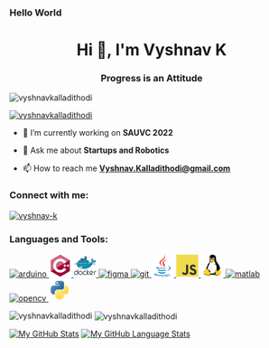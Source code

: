 ### Hello World 
<h1 align="center">Hi 👋, I'm Vyshnav K</h1>
<h3 align="center">Progress is an Attitude</h3>

<p align="left"> <img src="https://komarev.com/ghpvc/?username=vyshnavkalladithodi&label=Profile%20views&color=0e75b6&style=flat" alt="vyshnavkalladithodi" /> </p>

<p align="left"> <a href="https://github.com/ryo-ma/github-profile-trophy"><img src="https://github-profile-trophy.vercel.app/?username=vyshnavkalladithodi" alt="vyshnavkalladithodi" /></a> </p>

- 🔭 I’m currently working on **SAUVC 2022**

- 💬 Ask me about **Startups and Robotics**

- 📫 How to reach me **Vyshnav.Kalladithodi@gmail.com**

<h3 align="left">Connect with me:</h3>
<p align="left">
<a href="https://linkedin.com/in/vyshnav-k" target="blank"><img align="center" src="https://raw.githubusercontent.com/rahuldkjain/github-profile-readme-generator/master/src/images/icons/Social/linked-in-alt.svg" alt="vyshnav-k" height="30" width="40" /></a>
</p>

<h3 align="left">Languages and Tools:</h3>
<p align="left"> <a href="https://www.arduino.cc/" target="_blank" rel="noreferrer"> <img src="https://cdn.worldvectorlogo.com/logos/arduino-1.svg" alt="arduino" width="40" height="40"/> </a> <a href="https://www.w3schools.com/cpp/" target="_blank" rel="noreferrer"> <img src="https://raw.githubusercontent.com/devicons/devicon/master/icons/cplusplus/cplusplus-original.svg" alt="cplusplus" width="40" height="40"/> </a> <a href="https://www.docker.com/" target="_blank" rel="noreferrer"> <img src="https://raw.githubusercontent.com/devicons/devicon/master/icons/docker/docker-original-wordmark.svg" alt="docker" width="40" height="40"/> </a> <a href="https://www.figma.com/" target="_blank" rel="noreferrer"> <img src="https://www.vectorlogo.zone/logos/figma/figma-icon.svg" alt="figma" width="40" height="40"/> </a> <a href="https://git-scm.com/" target="_blank" rel="noreferrer"> <img src="https://www.vectorlogo.zone/logos/git-scm/git-scm-icon.svg" alt="git" width="40" height="40"/> </a> <a href="https://www.java.com" target="_blank" rel="noreferrer"> <img src="https://raw.githubusercontent.com/devicons/devicon/master/icons/java/java-original.svg" alt="java" width="40" height="40"/> </a> <a href="https://developer.mozilla.org/en-US/docs/Web/JavaScript" target="_blank" rel="noreferrer"> <img src="https://raw.githubusercontent.com/devicons/devicon/master/icons/javascript/javascript-original.svg" alt="javascript" width="40" height="40"/> </a> <a href="https://www.linux.org/" target="_blank" rel="noreferrer"> <img src="https://raw.githubusercontent.com/devicons/devicon/master/icons/linux/linux-original.svg" alt="linux" width="40" height="40"/> </a> <a href="https://www.mathworks.com/" target="_blank" rel="noreferrer"> <img src="https://upload.wikimedia.org/wikipedia/commons/2/21/Matlab_Logo.png" alt="matlab" width="40" height="40"/> </a> <a href="https://opencv.org/" target="_blank" rel="noreferrer"> <img src="https://www.vectorlogo.zone/logos/opencv/opencv-icon.svg" alt="opencv" width="40" height="40"/> </a> <a href="https://www.python.org" target="_blank" rel="noreferrer"> <img src="https://raw.githubusercontent.com/devicons/devicon/master/icons/python/python-original.svg" alt="python" width="40" height="40"/> </a> </p>

<p><img align="left" src="https://github-readme-stats.vercel.app/api/top-langs?username=vyshnavkalladithodi&show_icons=true&locale=en&layout=compact" alt="vyshnavkalladithodi" /></p>

<p>&nbsp;<img align="center" src="https://github-readme-stats.vercel.app/api?username=vyshnavkalladithodi&show_icons=true&locale=en" alt="vyshnavkalladithodi" /></p>


[![My GitHub Stats](https://github-readme-stats.vercel.app/api/?username=VyshnavKalladithodi&count_private=true&theme=tokyonight&showicons=true)]()
[![My GitHub Language Stats](https://github-readme-stats.vercel.app/api/top-langs/?username=VyshnavKalladithodi&langs_count=5&theme=tokyonight)]()

<!--
**VyshnavKalladithodi/VyshnavKalladithodi** is a ✨ _special_ ✨ repository because its `README.md` (this file) appears on your GitHub profile.

Here are some ideas to get you started:

- 🔭 I’m currently working on ...
- 🌱 I’m currently learning ...
- 👯 I’m looking to collaborate on 
- 🤔 I’m looking for help with ...
- 💬 Ask me about ...
- 📫 How to reach me: Mail to Vyshnav.Kalladithodi@gmail.com
- 😄 Pronouns: ...
- ⚡ Fun fact: ...
-->
